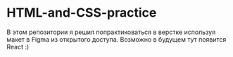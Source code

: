 # HTML-and-CSS-practice
В этом репозитории я решил попрактиковаться в верстке используя макет в Figma из открытого доступа.
Возможно в будущем тут появится React :)
